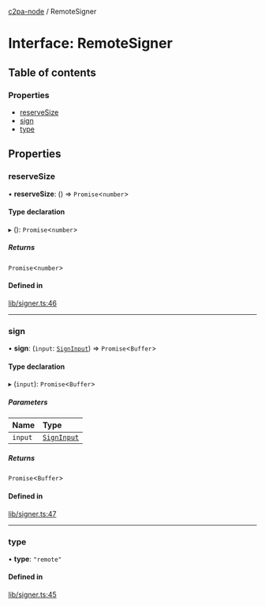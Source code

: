 [c2pa-node](../README.md) / RemoteSigner

# Interface: RemoteSigner

## Table of contents

### Properties

- [reserveSize](RemoteSigner.md#reservesize)
- [sign](RemoteSigner.md#sign)
- [type](RemoteSigner.md#type)

## Properties

### reserveSize

• **reserveSize**: () => `Promise`\<`number`\>

#### Type declaration

▸ (): `Promise`\<`number`\>

##### Returns

`Promise`\<`number`\>

#### Defined in

[lib/signer.ts:46](https://github.com/contentauth/c2pa-node/blob/540117b/js-src/lib/signer.ts#L46)

___

### sign

• **sign**: (`input`: [`SignInput`](SignInput.md)) => `Promise`\<`Buffer`\>

#### Type declaration

▸ (`input`): `Promise`\<`Buffer`\>

##### Parameters

| Name | Type |
| :------ | :------ |
| `input` | [`SignInput`](SignInput.md) |

##### Returns

`Promise`\<`Buffer`\>

#### Defined in

[lib/signer.ts:47](https://github.com/contentauth/c2pa-node/blob/540117b/js-src/lib/signer.ts#L47)

___

### type

• **type**: ``"remote"``

#### Defined in

[lib/signer.ts:45](https://github.com/contentauth/c2pa-node/blob/540117b/js-src/lib/signer.ts#L45)
